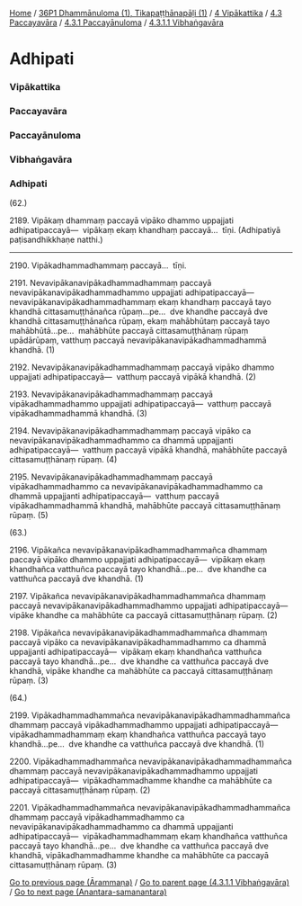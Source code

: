 
[Home](/) / [36P1 Dhammānuloma (1), Tikapaṭṭhānapāḷi (1)](../../../../../36P1.md) / [4 Vipākattika](../../../../4.md) / [4.3 Paccayavāra](../../../4.3.md) / [4.3.1 Paccayānuloma](../../4.3.1.md) / [4.3.1.1 Vibhaṅgavāra](../4.3.1.1.md)

# Adhipati

### Vipākattika

### Paccayavāra

### Paccayānuloma

### Vibhaṅgavāra

### Adhipati

(62.)

2189\. Vipākaṃ dhammaṃ paccayā vipāko dhammo uppajjati adhipatipaccayā—  vipākaṃ ekaṃ khandhaṃ paccayā…  tīṇi. (Adhipatiyā paṭisandhikkhaṇe natthi.)

---

2190\. Vipākadhammadhammaṃ paccayā…  tīṇi.



2191\. Nevavipākanavipākadhammadhammaṃ paccayā nevavipākanavipākadhammadhammo uppajjati adhipatipaccayā—  nevavipākanavipākadhammadhammaṃ ekaṃ khandhaṃ paccayā tayo khandhā cittasamuṭṭhānañca rūpaṃ…pe…  dve khandhe paccayā dve khandhā cittasamuṭṭhānañca rūpaṃ, ekaṃ mahābhūtaṃ paccayā tayo mahābhūtā…pe…  mahābhūte paccayā cittasamuṭṭhānaṃ rūpaṃ upādārūpaṃ, vatthuṃ paccayā nevavipākanavipākadhammadhammā khandhā. (1)

2192\. Nevavipākanavipākadhammadhammaṃ paccayā vipāko dhammo uppajjati adhipatipaccayā—  vatthuṃ paccayā vipākā khandhā. (2)

2193\. Nevavipākanavipākadhammadhammaṃ paccayā vipākadhammadhammo uppajjati adhipatipaccayā—  vatthuṃ paccayā vipākadhammadhammā khandhā. (3)

2194\. Nevavipākanavipākadhammadhammaṃ paccayā vipāko ca nevavipākanavipākadhammadhammo ca dhammā uppajjanti adhipatipaccayā—  vatthuṃ paccayā vipākā khandhā, mahābhūte paccayā cittasamuṭṭhānaṃ rūpaṃ. (4)

2195\. Nevavipākanavipākadhammadhammaṃ paccayā vipākadhammadhammo ca nevavipākanavipākadhammadhammo ca dhammā uppajjanti adhipatipaccayā—  vatthuṃ paccayā vipākadhammadhammā khandhā, mahābhūte paccayā cittasamuṭṭhānaṃ rūpaṃ. (5)

(63.)

2196\. Vipākañca nevavipākanavipākadhammadhammañca dhammaṃ paccayā vipāko dhammo uppajjati adhipatipaccayā—  vipākaṃ ekaṃ khandhañca vatthuñca paccayā tayo khandhā…pe…  dve khandhe ca vatthuñca paccayā dve khandhā. (1)

2197\. Vipākañca nevavipākanavipākadhammadhammañca dhammaṃ paccayā nevavipākanavipākadhammadhammo uppajjati adhipatipaccayā—  vipāke khandhe ca mahābhūte ca paccayā cittasamuṭṭhānaṃ rūpaṃ. (2)

2198\. Vipākañca nevavipākanavipākadhammadhammañca dhammaṃ paccayā vipāko ca nevavipākanavipākadhammadhammo ca dhammā uppajjanti adhipatipaccayā—  vipākaṃ ekaṃ khandhañca vatthuñca paccayā tayo khandhā…pe…  dve khandhe ca vatthuñca paccayā dve khandhā, vipāke khandhe ca mahābhūte ca paccayā cittasamuṭṭhānaṃ rūpaṃ. (3)

(64.)

2199\. Vipākadhammadhammañca nevavipākanavipākadhammadhammañca dhammaṃ paccayā vipākadhammadhammo uppajjati adhipatipaccayā—  vipākadhammadhammaṃ ekaṃ khandhañca vatthuñca paccayā tayo khandhā…pe…  dve khandhe ca vatthuñca paccayā dve khandhā. (1)

2200\. Vipākadhammadhammañca nevavipākanavipākadhammadhammañca dhammaṃ paccayā nevavipākanavipākadhammadhammo uppajjati adhipatipaccayā—  vipākadhammadhamme khandhe ca mahābhūte ca paccayā cittasamuṭṭhānaṃ rūpaṃ. (2)

2201\. Vipākadhammadhammañca nevavipākanavipākadhammadhammañca dhammaṃ paccayā vipākadhammadhammo ca nevavipākanavipākadhammadhammo ca dhammā uppajjanti adhipatipaccayā—  vipākadhammadhammaṃ ekaṃ khandhañca vatthuñca paccayā tayo khandhā…pe…  dve khandhe ca vatthuñca paccayā dve khandhā, vipākadhammadhamme khandhe ca mahābhūte ca paccayā cittasamuṭṭhānaṃ rūpaṃ. (3)

[Go to previous page (Ārammaṇa)](Arammana.md) / [Go to parent page (4.3.1.1 Vibhaṅgavāra)](../4.3.1.1.md) / [Go to next page (Anantara-samanantara)](Anantara-samanantara.md)



